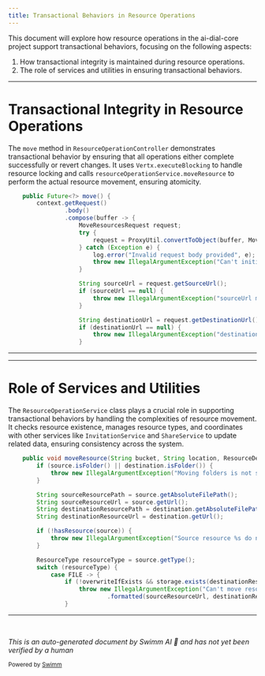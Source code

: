 ```yaml
---
title: Transactional Behaviors in Resource Operations
---
```

This document will explore how resource operations in the ai-dial-core project support transactional behaviors, focusing on the following aspects:

1. How transactional integrity is maintained during resource operations.
2. The role of services and utilities in ensuring transactional behaviors.

<SwmSnippet path="/src/main/java/com/epam/aidial/core/controller/ResourceOperationController.java" line="37">

---

# Transactional Integrity in Resource Operations

The `move` method in `ResourceOperationController` demonstrates transactional behavior by ensuring that all operations either complete successfully or revert changes. It uses `Vertx.executeBlocking` to handle resource locking and calls `resourceOperationService.moveResource` to perform the actual resource movement, ensuring atomicity.

```java
    public Future<?> move() {
        context.getRequest()
                .body()
                .compose(buffer -> {
                    MoveResourcesRequest request;
                    try {
                        request = ProxyUtil.convertToObject(buffer, MoveResourcesRequest.class);
                    } catch (Exception e) {
                        log.error("Invalid request body provided", e);
                        throw new IllegalArgumentException("Can't initiate move resource request. Incorrect body provided");
                    }

                    String sourceUrl = request.getSourceUrl();
                    if (sourceUrl == null) {
                        throw new IllegalArgumentException("sourceUrl must be provided");
                    }

                    String destinationUrl = request.getDestinationUrl();
                    if (destinationUrl == null) {
                        throw new IllegalArgumentException("destinationUrl must be provided");
                    }
```

---

</SwmSnippet>

<SwmSnippet path="/src/main/java/com/epam/aidial/core/service/ResourceOperationService.java" line="17">

---

# Role of Services and Utilities

The `ResourceOperationService` class plays a crucial role in supporting transactional behaviors by handling the complexities of resource movement. It checks resource existence, manages resource types, and coordinates with other services like `InvitationService` and `ShareService` to update related data, ensuring consistency across the system.

```java
    public void moveResource(String bucket, String location, ResourceDescription source, ResourceDescription destination, boolean overwriteIfExists) {
        if (source.isFolder() || destination.isFolder()) {
            throw new IllegalArgumentException("Moving folders is not supported");
        }

        String sourceResourcePath = source.getAbsoluteFilePath();
        String sourceResourceUrl = source.getUrl();
        String destinationResourcePath = destination.getAbsoluteFilePath();
        String destinationResourceUrl = destination.getUrl();

        if (!hasResource(source)) {
            throw new IllegalArgumentException("Source resource %s do not exists".formatted(sourceResourceUrl));
        }

        ResourceType resourceType = source.getType();
        switch (resourceType) {
            case FILE -> {
                if (!overwriteIfExists && storage.exists(destinationResourcePath)) {
                    throw new IllegalArgumentException("Can't move resource %s to %s, because destination resource already exists"
                            .formatted(sourceResourceUrl, destinationResourceUrl));
                }
```

---

</SwmSnippet>

&nbsp;

*This is an auto-generated document by Swimm AI 🌊 and has not yet been verified by a human*

<SwmMeta version="3.0.0" repo-id="Z2l0aHViJTNBJTNBYWktZGlhbC1jb3JlJTNBJTNBc3dpbW1pbw==" repo-name="ai-dial-core"><sup>Powered by [Swimm](/)</sup></SwmMeta>
